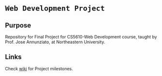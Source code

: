 # `Web Development Project`

## Purpose
Repository for Final Project for CS5610-Web Development course, taught by Prof. Jose Annunziato, at Northeastern University.

## Links
Check [wiki](https://github.com/karantyagi/CS5610-web-dev-project/wiki) for Project milestones.
